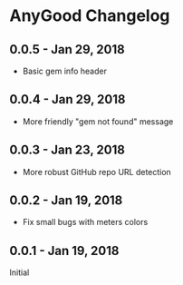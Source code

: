 # AnyGood Changelog

## 0.0.5 - Jan 29, 2018

* Basic gem info header

## 0.0.4 - Jan 29, 2018

* More friendly "gem not found" message

## 0.0.3 - Jan 23, 2018

* More robust GitHub repo URL detection

## 0.0.2 - Jan 19, 2018

* Fix small bugs with meters colors

## 0.0.1 - Jan 19, 2018

Initial
